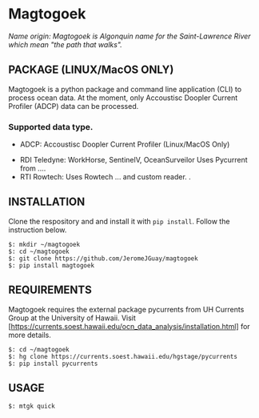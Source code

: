 # Magtogoek
*Name origin: Magtogoek is Algonquin name for the Saint-Lawrence River which mean "the path that walks".*

## PACKAGE (LINUX/MacOS ONLY)
Magtogoek is a python package and command line application (CLI) to process ocean data. At the moment,
only Accoustisc Doopler Current Profiler (ADCP) data can be processed. 

### Supported data type.
* ADCP: Accoustisc Doopler Current Profiler (Linux/MacOS Only)
 - RDI Teledyne: WorkHorse, SentinelV, OceanSurveilor
   Uses Pycurrent from ....
 - RTI Rowtech: 
   Uses Rowtech ... and custom reader. .
   
## INSTALLATION
Clone the respository and and install it with `pip install`. Follow the instruction below. 

```shell
$: mkdir ~/magtogoek
$: cd ~/magtogoek
$: git clone https://github.com/JeromeJGuay/magtogoek
$: pip install magtogoek
```
## REQUIREMENTS
Magtogoek requires the external package pycurrents from UH Currents Group at the University of Hawaii.
Visit [https://currents.soest.hawaii.edu/ocn_data_analysis/installation.html] for more details.


```shell
$: cd ~/magtogoek
$: hg clone https://currents.soest.hawaii.edu/hgstage/pycurrents
$: pip install pycurrents
```

## USAGE

```Shell
$: mtgk quick 
```


